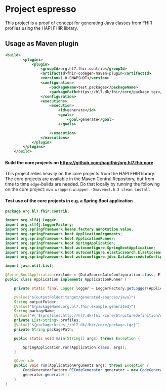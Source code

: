 # Project espresso

This project is a proof of concept for generating Java classes from FHIR profiles using the HAPI FHIR library.

## Usage as Maven plugin

```xml
<build>
        <plugins>
            <plugin>
                <groupId>org.hl7.fhir.contrib</groupId>
                <artifactId>fhir-codegen-maven-plugin</artifactId>
                <version>1.0-SNAPSHOT</version>
                <configuration>
                    <packageName>test.packages</packageName>
                    <packagePath>https://hl7.dk/fhir/core/package.tgz</packagePath>
                </configuration>
                <executions>
                    <execution>
                        <id>generate</id>
                        <goals>
                            <goal>generate</goal>
                        </goals>

                    </execution>
                </executions>
            </plugin>
        </plugins>
    </build>
```

#### Build the core projects on https://github.com/hapifhir/org.hl7.fhir.core

This project relies heavily on the core projects from the HAPI FHIR library. The core projects are available in the
Maven Central Repository, but from time to time `edge`-builds are needed. Do that locally by running the following on
the core project:
`mvn wrapper:wrapper -Dmaven=3.6.3 clean install`

#### Test use of the core projects in e.g. a Spring Boot application

```java
package org.hl7.fhir.contrib;

import org.slf4j.Logger;
import org.slf4j.LoggerFactory;
import org.springframework.beans.factory.annotation.Value;
import org.springframework.boot.ApplicationArguments;
import org.springframework.boot.ApplicationRunner;
import org.springframework.boot.SpringApplication;
import org.springframework.boot.autoconfigure.SpringBootApplication;
import org.springframework.boot.autoconfigure.elasticsearch.ElasticsearchRestClientAutoConfiguration;
import org.springframework.boot.autoconfigure.jdbc.DataSourceAutoConfiguration;

import java.util.List;

@SpringBootApplication(exclude = {DataSourceAutoConfiguration.class, ElasticsearchRestClientAutoConfiguration.class})
public class Application implements ApplicationRunner {

    private static final Logger logger = LoggerFactory.getLogger(Application.class);

    @Value("${outputFolder:target/generated-sources/java}")
    String outputFolder;
    @Value("${packageName:org.hl7.fhir.example.generated}")
    String packageName;
    @Value("#{'${profiles:http://hl7.dk/fhir/core/StructureDefinition/dk-core-cpr-identifier,http://hl7.dk/fhir/core/StructureDefinition/dk-core-gln-identifier}'.split(',')}")
    private List<String> profiles;
    @Value("${package:https://hl7.dk/fhir/core/package.tgz}")
    private String packagePath;

    public static void main(String[] args) throws Exception {

        SpringApplication.run(Application.class, args);
    }

    @Override
    public void run(ApplicationArguments args) throws Exception {
        CodeGeneratorFactory.PECodeGenerator generator = new CodeGeneratorFactory(packagePath, outputFolder, packageName, profiles).produceCodeGenerator();
        generator.generate();
    }
}
```


